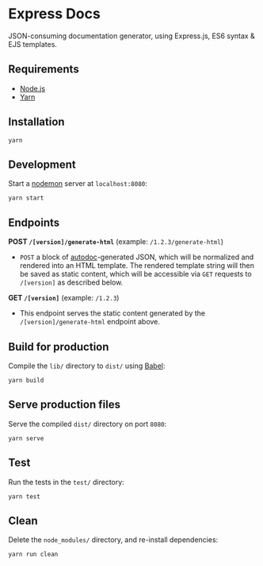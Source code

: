 # Express Docs
JSON-consuming documentation generator, using Express.js, ES6 syntax & EJS templates.

## Requirements
- [Node.js](https://nodejs.org/en/)
- [Yarn](https://yarnpkg.com/)

## Installation
```
yarn
```

## Development
Start a [nodemon](https://github.com/remy/nodemon) server at `localhost:8080`:
```
yarn start
```

## Endpoints
__POST `/[version]/generate-html`__ (example: `/1.2.3/generate-html`)

- `POST` a block of [autodoc](https://github.com/mocon/autodoc)-generated JSON, which will be normalized and rendered into an HTML template. The rendered template string will then be saved as static content, which will be accessible via `GET` requests to `/[version]` as described below.

__GET `/[version]`__ (example: `/1.2.3`)

- This endpoint serves the static content generated by the `/[version]/generate-html` endpoint above.

## Build for production
Compile the `lib/` directory to `dist/` using [Babel](https://babeljs.io/):
```
yarn build
```

## Serve production files
Serve the compiled `dist/` directory on port `8080`:
```
yarn serve
```

## Test
Run the tests in the `test/` directory:
```
yarn test
```

## Clean
Delete the `node_modules/` directory, and re-install dependencies:
```
yarn run clean
```
